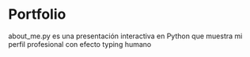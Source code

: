 # Portfolio

about_me.py es una presentación interactiva en Python que muestra mi perfil profesional con efecto typing humano
